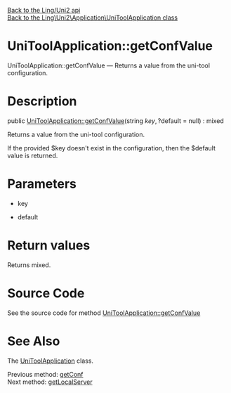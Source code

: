 [Back to the Ling/Uni2 api](https://github.com/lingtalfi/Uni2/blob/master/doc/api/Ling/Uni2.md)<br>
[Back to the Ling\Uni2\Application\UniToolApplication class](https://github.com/lingtalfi/Uni2/blob/master/doc/api/Ling/Uni2/Application/UniToolApplication.md)


UniToolApplication::getConfValue
================



UniToolApplication::getConfValue — Returns a value from the uni-tool configuration.




Description
================


public [UniToolApplication::getConfValue](https://github.com/lingtalfi/Uni2/blob/master/doc/api/Ling/Uni2/Application/UniToolApplication/getConfValue.md)(string $key, ?$default = null) : mixed




Returns a value from the uni-tool configuration.

If the provided $key doesn't exist in the configuration,
then the $default value is returned.




Parameters
================


- key

    

- default

    


Return values
================

Returns mixed.








Source Code
===========
See the source code for method [UniToolApplication::getConfValue](https://github.com/lingtalfi/Uni2/blob/master/Application/UniToolApplication.php#L410-L414)


See Also
================

The [UniToolApplication](https://github.com/lingtalfi/Uni2/blob/master/doc/api/Ling/Uni2/Application/UniToolApplication.md) class.

Previous method: [getConf](https://github.com/lingtalfi/Uni2/blob/master/doc/api/Ling/Uni2/Application/UniToolApplication/getConf.md)<br>Next method: [getLocalServer](https://github.com/lingtalfi/Uni2/blob/master/doc/api/Ling/Uni2/Application/UniToolApplication/getLocalServer.md)<br>

